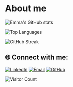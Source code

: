 # About me

![Emma's GitHub stats](https://github-readme-stats.vercel.app/api?username=EmmaJson&show_icons=true&theme=dark)

![Top Languages](https://github-readme-stats.vercel.app/api/top-langs/?username=EmmaJson&layout=compact&theme=dark)

![GitHub Streak](https://github-readme-streak-stats.herokuapp.com/?user=EmmaJson&theme=dark)

## 🌐 Connect with me:

[![LinkedIn](https://img.shields.io/badge/LinkedIn-blue?style=for-the-badge&logo=linkedin)](linkedin.com/in/emma-johansson2) 
[![Email](https://img.shields.io/badge/Email-D14836?style=for-the-badge&logo=gmail&logoColor=white)](mailto:emmamhm2@gmail.com)
[![GitHub](https://img.shields.io/badge/GitHub-100000?style=for-the-badge&logo=github&logoColor=white)](https://github.com/EmmaJson)

![Visitor Count](https://komarev.com/ghpvc/?username=EmmaJson&color=brightgreen)
